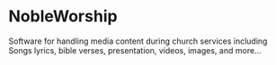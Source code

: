 # NobleWorship
Software for handling media content during church services  including Songs lyrics, bible verses, presentation, videos, images, and more...
